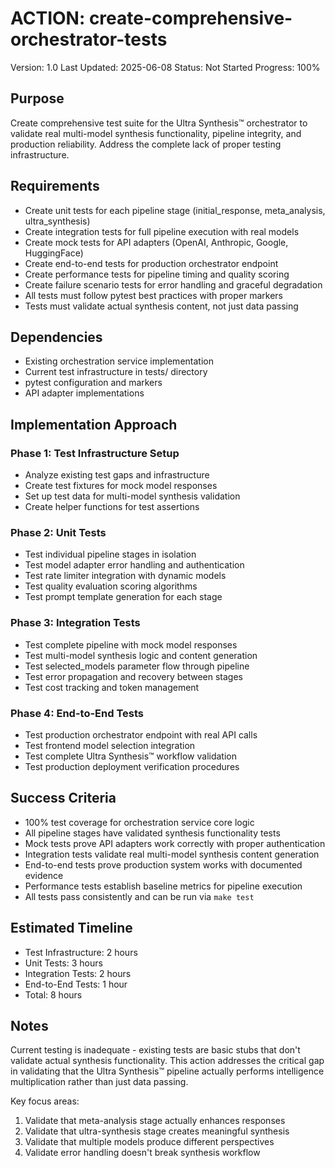 # ACTION: create-comprehensive-orchestrator-tests

Version: 1.0
Last Updated: 2025-06-08
Status: Not Started
Progress: 100%

## Purpose

Create comprehensive test suite for the Ultra Synthesis™ orchestrator to validate real multi-model synthesis functionality, pipeline integrity, and production reliability. Address the complete lack of proper testing infrastructure.

## Requirements

- Create unit tests for each pipeline stage (initial_response, meta_analysis, ultra_synthesis)
- Create integration tests for full pipeline execution with real models
- Create mock tests for API adapters (OpenAI, Anthropic, Google, HuggingFace)
- Create end-to-end tests for production orchestrator endpoint
- Create performance tests for pipeline timing and quality scoring
- Create failure scenario tests for error handling and graceful degradation
- All tests must follow pytest best practices with proper markers
- Tests must validate actual synthesis content, not just data passing

## Dependencies

- Existing orchestration service implementation
- Current test infrastructure in tests/ directory
- pytest configuration and markers
- API adapter implementations

## Implementation Approach

### Phase 1: Test Infrastructure Setup

- Analyze existing test gaps and infrastructure
- Create test fixtures for mock model responses
- Set up test data for multi-model synthesis validation
- Create helper functions for test assertions

### Phase 2: Unit Tests

- Test individual pipeline stages in isolation
- Test model adapter error handling and authentication
- Test rate limiter integration with dynamic models
- Test quality evaluation scoring algorithms
- Test prompt template generation for each stage

### Phase 3: Integration Tests

- Test complete pipeline with mock model responses
- Test multi-model synthesis logic and content generation
- Test selected_models parameter flow through pipeline
- Test error propagation and recovery between stages
- Test cost tracking and token management

### Phase 4: End-to-End Tests

- Test production orchestrator endpoint with real API calls
- Test frontend model selection integration
- Test complete Ultra Synthesis™ workflow validation
- Test production deployment verification procedures

## Success Criteria

- 100% test coverage for orchestration service core logic
- All pipeline stages have validated synthesis functionality tests
- Mock tests prove API adapters work correctly with proper authentication
- Integration tests validate real multi-model synthesis content generation
- End-to-end tests prove production system works with documented evidence
- Performance tests establish baseline metrics for pipeline execution
- All tests pass consistently and can be run via `make test`

## Estimated Timeline

- Test Infrastructure: 2 hours
- Unit Tests: 3 hours
- Integration Tests: 2 hours
- End-to-End Tests: 1 hour
- Total: 8 hours

## Notes

Current testing is inadequate - existing tests are basic stubs that don't validate actual synthesis functionality. This action addresses the critical gap in validating that the Ultra Synthesis™ pipeline actually performs intelligence multiplication rather than just data passing.

Key focus areas:
1. Validate that meta-analysis stage actually enhances responses
2. Validate that ultra-synthesis stage creates meaningful synthesis
3. Validate that multiple models produce different perspectives
4. Validate error handling doesn't break synthesis workflow
